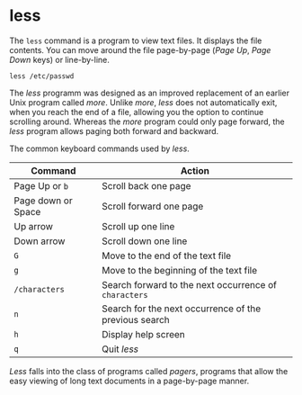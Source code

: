 # less

The `less` command is a program to view text files. It displays the file contents. You
can move around the file page-by-page (*Page Up*, *Page Down* keys) or line-by-line.

```shell
less /etc/passwd
```

The *less* programm was designed as an improved replacement of an earlier Unix program
called *more*. Unlike *more*, *less* does not automatically exit, when you reach the end
of a file, allowing you the option to continue scrolling around. Whereas the *more*
program could only page forward, the *less* program allows paging both forward and
backward.

The common keyboard commands used by *less*.

| Command | Action |
|---------|--------|
| Page Up or `b` | Scroll back one page |
| Page down or Space | Scroll forward one page |
| Up arrow | Scroll up one line |
| Down arrow | Scroll down one line |
| `G` | Move to the end of the text file |
| `g` | Move to the beginning of the text file |
| `/characters` | Search forward to the next occurrence of `characters` |
| `n` | Search for the next occurrence of the previous search |
| `h` | Display help screen |
| `q` | Quit *less* |

*Less* falls into the class of programs called *pagers*, programs that allow the easy
viewing of long text documents in a page-by-page manner.
